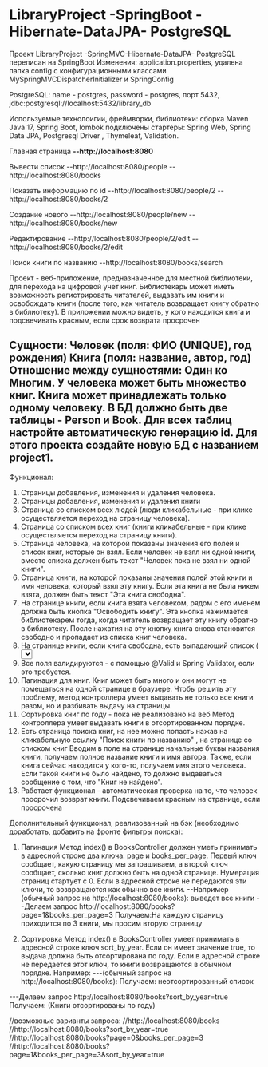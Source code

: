 # LibraryProject -SpringBoot - Hibernate-DataJPA- PostgreSQL
Проект LibraryProject -SpringMVC-Hibernate-DataJPA- PostgreSQL переписан на  SpringBoot
Изменения: application.properties, удалена папка config с конфигурационными классами MySpringMVCDispatcherInitializer и SpringConfig

PostgreSQL:
name - postgres,
password - postgres,
порт 5432,
jdbc:postgresql://localhost:5432/library_db

Используемые технолоигии, фреймворки, библиотеки:
сборка Maven Java 17, Spring Boot, lombok
подключены стартеры:
Spring Web, Spring Data JPA, Postgresql Driver , Thymeleaf, Validation.

Главная страница
**--http://localhost:8080**

Вывести список
--http://localhost:8080/people
--http://localhost:8080/books

Показать информацию по id
--http://localhost:8080/people/2
--http://localhost:8080/books/2

Создание нового
--http://localhost:8080/people/new
--http://localhost:8080/books/new

Редактирование
--http://localhost:8080/people/2/edit
--http://localhost:8080/books/2/edit

Поиск книги по названию
--http://localhost:8080/books/search

Проект - веб-приложение,  предназначенное для местной библиотеки, для перехода  на цифровой учет книг. 
Библиотекарь может иметь возможность регистрировать читателей, выдавать им книги и освобождать книги (после того, как читатель возвращает книгу обратно в библиотеку). В приложении можно видеть, у кого находится книга и подсвечивать красным, если срок возврата просрочен

Сущности:
Человек (поля: ФИО (UNIQUE), год рождения)
Книга (поля: название, автор, год)
Отношение между сущностями: Один ко Многим.
У человека может быть множество книг. Книга может принадлежать
только одному человеку.
В БД должно быть две таблицы - Person и Book. Для всех таблиц
настройте автоматическую генерацию id.
Для этого проекта создайте новую БД с названием project1.
-------------------------------------------------------------------------------------

Функционал:
1) Страницы добавления, изменения и удаления человека.
2) Страницы добавления, изменения и удаления книги
3) Страница со списком всех людей (люди кликабельные - при клике осуществляется
переход на страницу человека).
4) Страница со списком всех книг (книги кликабельные - при клике осуществляется
переход на страницу книги).
5) Страница человека, на которой показаны значения его полей и список книг, которые он
взял. Если человек не взял ни одной книги, вместо списка должен быть текст "Человек
пока не взял ни одной книги".
6) Страница книги, на которой показаны значения полей этой книги и имя человека,
который взял эту книгу. Если эта книга не была никем взята, должен быть текст "Эта
книга свободна".
7) На странице книги, если книга взята человеком, рядом с его именем должна быть кнопка
"Освободить книгу". Эта кнопка нажимается библиотекарем тогда, когда читатель
возвращает эту книгу обратно в библиотеку. После нажатия на эту кнопку книга снова
становится свободно и пропадает из списка книг человека.
8) На странице книги, если книга свободна, есть выпадающий список (<select>)
со всеми людьми и кнопка "Назначить книгу". Эта кнопка нажимается библиотекарем
тогда, когда читатель хочет забрать эту книгу домой. После нажатия на эту кнопку, книга
должна начать принадлежать выбранному человеку и должна появится в его списке
книг.
9) Все поля  валидируются - с помощью @Valid и Spring Validator, если это
требуется.
10) Пагинация для книг.
    Книг может быть много и они могут не помещаться на одной странице в браузере. 
    Чтобы решить эту проблему, метод контроллера умеет  выдавать не только все книги разом, но и разбивать выдачу на страницы.  
11) Сортировка книг по году - пока не реализовано на веб
    Метод контроллера умеет выдавать книги в отсортированном порядке.
12) Есть страница поиска книг, на нее можно попасть нажав на кликабельную ссылку "Поиск книги по названию" , на странице со списком книг
    Вводим в поле на странице начальные буквы  названия книги, получаем полное название книги и имя автора. 
   Также, если  книга сейчас находится у кого-то, получаем имя этого человека. Если такой книги не было
    найдено, то должно выдаваться сообщение о том, что "Книг не
    найдено".
13) Работает функционал - автоматическая проверка на то, что человек просрочил возврат
   книги. Подсвечиваем красным на странице, если просрочена


Дополнительный функционал, реализованный на бэк (необходимо доработать, добавить на фронте фильтры поиска):

1. Пагинация
Метод index() в BooksController должен уметь принимать в адресной строке два ключа: page и books_per_page.
Первый ключ сообщает, какую страницу мы запрашиваем, а второй ключ сообщает, сколько книг должно быть на одной странице.
Нумерация страниц стартует с 0. Если в адресной строке не передаются эти ключи, то возвращаются как обычно все книги.
--Например (обычный запрос на http://localhost:8080/books):
выведет все книги
--Делаем запрос http://localhost:8080/books?page=1&books_per_page=3
Получаем:На каждую страницу приходится по 3 книги, мы просим вторую страницу

2. Сортировка
Метод index() в BooksController умеет принимать в адресной строке ключ sort_by_year.
Если он имеет значение true, то выдача должна быть отсортирована по году.
Если в адресной строке не передается этот ключ, то книги возвращаются в
обычном порядке.
Например:
---(обычный запрос на http://localhost:8080/books):
Получаем: неотсортированный список

---Делаем запрос http://localhost:8080/books?sort_by_year=true
Получаем: (Книги отсортированы по году)

//возможные варианты запроса:
//http://localhost:8080/books
//http://localhost:8080/books?sort_by_year=true
//http://localhost:8080/books?page=0&books_per_page=3
//http://localhost:8080/books?page=1&books_per_page=3&sort_by_year=true

